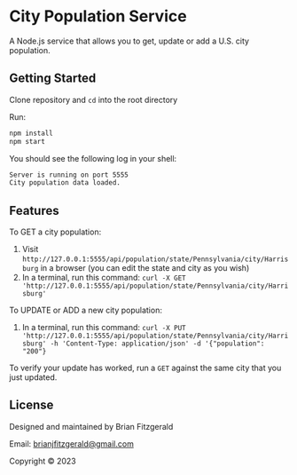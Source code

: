 # City Population Service

A Node.js service that allows you to get, update or add a U.S. city population.

## Getting Started

Clone repository and `cd` into the root directory

Run:

```bash
npm install
npm start
```

You should see the following log in your shell:

```bash
Server is running on port 5555
City population data loaded.
```

## Features

To GET a city population:

1. Visit `http://127.0.0.1:5555/api/population/state/Pennsylvania/city/Harrisburg` in a browser (you can edit the state and city as you wish)
2. In a terminal, run this command: `curl -X GET 'http://127.0.0.1:5555/api/population/state/Pennsylvania/city/Harrisburg'`

To UPDATE or ADD a new city population:

1. In a terminal, run this command: `curl -X PUT 'http://127.0.0.1:5555/api/population/state/Pennsylvania/city/Harrisburg' -h 'Content-Type: application/json' -d '{"population": "200"}`

To verify your update has worked, run a `GET` against the same city that you just updated.

## License

Designed and maintained by Brian Fitzgerald

Email: brianjfitzgerald@gmail.com

Copyright © 2023
